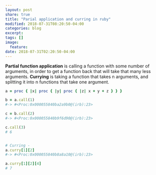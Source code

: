 ```yaml
---
layout: post
share: true
title: "Parial application and curring in ruby"
modified: 2018-07-31T08:20:50-04:00
categories: blog
excerpt:
tags: []
image:
  feature:
date: 2018-07-31T02:20:50-04:00
---
```


**Partial function application** is calling a function with some number of arguments, in order to get a function back that will take that many less arguments. 
**Currying** is taking a function that takes n arguments, and splitting it into n functions that take one argument. 


```ruby
a = proc { |x| proc { |y| proc { |z| x + y + z } } }

b = a.call(1)
#-> #<Proc:0x000055840ba2a9b0@(irb):23>

c = b.call(2)
#-> #<Proc:0x000055840b9f6d90@(irb):23>

c.call(3)
# 6


# Curring - 
a.curry[1][2]
#-> #<Proc:0x000055840b8a8a10@(irb):23>

a.curry[1][2][4]
# 7
```

